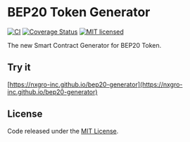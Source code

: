 # BEP20 Token Generator

[![CI](https://github.com/nxgro-inc/bep20-generator/workflows/CI/badge.svg?branch=master)](https://github.com/nxgro-inc/bep20-generator/actions/)
[![Coverage Status](https://coveralls.io/repos/github/nxgro-inc/bep20-generator/badge.svg?branch=master)](https://coveralls.io/github/nxgro-inc/bep20-generator?branch=master)
[![MIT licensed](https://img.shields.io/github/license/nxgro-inc/bep20-generator.svg)](https://github.com/nxgro-inc/bep20-generator/blob/master/LICENSE)

The new Smart Contract Generator for BEP20 Token.

## Try it

[https://nxgro-inc.github.io/bep20-generator](https://nxgro-inc.github.io/bep20-generator)

## License

Code released under the [MIT License](https://github.com/nxgro-inc/bep20-generator/blob/master/LICENSE).
